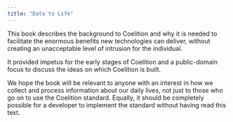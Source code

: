 ```yaml
---
title: "Data to Life"
---
```


This book describes the background to Coelition and why it is needed to facilitate the enormous benefits new technologies can deliver, without creating an unacceptable level of intrusion for the individual.

It provided impetus for the early stages of Coelition and a public-domain focus to discuss the ideas on which Coelition is built.

We hope the book will be relevant to anyone with an interest in how we collect and process information about our daily lives, not just to those who go on to use the Coelition standard.  Equally, it should be completely possible for a developer to implement the standard without having read this text.

